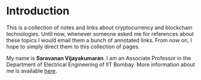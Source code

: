 # Introduction

This is a collection of notes and links about cryptocurrency and blockchain technologies. Until now, whenever someone asked me for references about these topics I would email them a bunch of annotated links. From now on, I hope to simply direct them to this collection of pages.

My name is **Saravanan Vijayakumaran**. I am an Associate Professor in the Department of Electrical Engineering of IIT Bombay. More information about me is available [here](https://www.ee.iitb.ac.in/~sarva).
